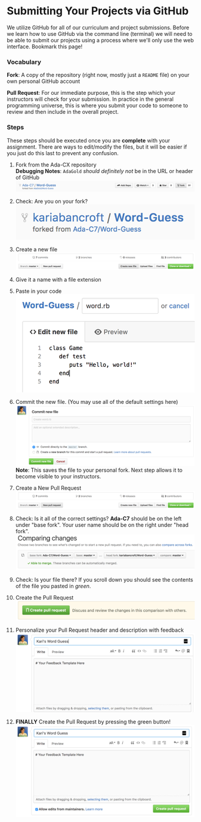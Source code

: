 # Submitting Your Projects via GitHub

We utilize GitHub for all of our curriculum and project submissions. Before we learn how to use GitHub via the command line (terminal) we will need to be able to submit our projects using a process where we'll only use the web interface. Bookmark this page!

### Vocabulary
**Fork**: A copy of the repository (right now, mostly just a `README` file) on your own personal GitHub account

**Pull Request**: For our immediate purpose, this is the step which your instructors will check for your submission. In practice in the general programming universe, this is where you submit your code to someone to review and then include in the overall project.



### Steps
These steps should be executed once you are **complete** with your assignment. There are ways to edit/modify the files, but it will be easier if you just do this last to prevent any confusion.

1. Fork from the Ada-CX repository  
**Debugging Notes**: `AdaGold` _should definitely not_ be in the URL or header of GitHub  
![Git Fork Step](./images/git-fork-step.png)

1. Check: Are you on your fork?  
![Your Fork](./images/your-fork.png)

1. Create a new file  
![Create file](./images/create-file.png)

1. Give it a name with a file extension

1. Paste in your code  
![Code Snippet](./images/code-snippet.png)

1. Commit the new file. (You may use all of the default settings here)
![Commit and Pull Request](./images/commit.png)
**Note**: This saves the file to your personal fork. Next step allows it to become visible to your instructors.

1. Create a New Pull Request
![New PR](./images/new-pr.png)

1. Check: Is it all of the correct settings?
**Ada-C7** should be on the left under "base fork". Your user name should be on the right under "head fork".
![PR Comparison](./images/pr-comparison.png)

1. Check: Is your file there?
If you scroll down you should see the contents of the file you pasted in _green_.

1. Create the Pull Request
![Submit PR](./images/green-pr.png)

1. Personalize your Pull Request header and description with feedback
![PR Details](./images/pr-deets.png)

1. **FINALLY** Create the Pull Request by pressing the green button!
![PR Submit](./images/pr-submission.png)
